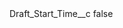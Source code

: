 <?xml version="1.0" encoding="UTF-8"?>
<CustomMetadata xmlns="http://soap.sforce.com/2006/04/metadata">
    <label>Draft_Start_Time__c</label>
    <protected>false</protected>
</CustomMetadata>
